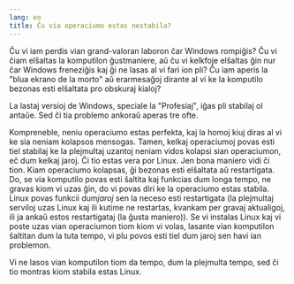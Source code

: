 ```yaml
---
lang: eo
title: Ĉu via operaciumo estas nestabila?
---
```


Ĉu vi iam perdis vian grand-valoran laboron ĉar Windows rompiĝis? Ĉu vi ĉiam elŝaltas la komputilon ĝustmaniere, aŭ ĉu vi kelkfoje elŝaltas ĝin nur ĉar Windows freneziĝis kaj ĝi ne lasas al vi fari ion pli? Ĉu iam aperis la "blua ekrano de la morto" aŭ erarmesaĝoj dirante al vi ke la komputilo bezonas esti elŝaltata pro obskuraj kialoj?

La lastaj versioj de Windows, speciale la "Profesiaj", iĝas pli stabilaj ol antaŭe. Sed ĉi tia problemo ankoraŭ aperas tre ofte.

Kompreneble, neniu operaciumo estas perfekta, kaj la homoj kiuj diras al vi ke sia neniam kolapsos mensogas. Tamen, kelkaj operaciumoj povas esti tiel stabilaj ke la plejmultaj uzantoj neniam vidos kolapsi sian operaciumon, eĉ dum kelkaj jaroj. Ĉi tio estas vera por Linux. Jen bona maniero vidi ĉi tion. Kiam operaciumo kolapsas, ĝi bezonas esti elŝaltata aŭ restartigata. Do, se via komputilo povas esti ŝaltita kaj funkcias dum longa tempo, ne gravas kiom vi uzas ĝin, do vi povas diri ke la operaciumo estas stabila. Linux povas funkcii dum<i>jaroj</i> sen la neceso esti restartigata (la plejmultaj serviloj uzas Linux kaj ili kutime ne restartas, kvankam per gravaj aktualigoj, ili ja ankaŭ estos restartigataj (la ĝusta maniero)). Se vi instalas Linux kaj vi poste uzas vian operaciumon tiom kiom vi volas, lasante vian komputilon ŝaltitan dum la tuta tempo, vi plu povos esti tiel dum jaroj sen havi ian problemon.

Vi ne lasos vian komputilon tiom da tempo, dum la plejmulta tempo, sed ĉi tio montras kiom stabila estas Linux.




